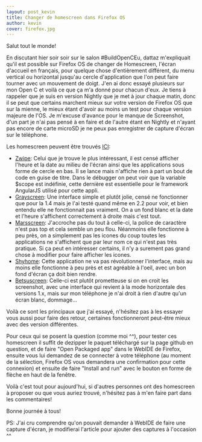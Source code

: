 ```yaml
---
layout: post_kevin
title: Changer de homescreen dans Firefox OS
author: kevin
cover: firefox.jpg
---
```


Salut tout le monde!



En discutant hier soir soir sur le salon #BuildOpenCEu, dattaz m'expliquait qu'il est possible sur Firefox OS de changer de Homescreen, l'écran d'accueil en français, pour quelque chose d'entièrement différent, du menu vertical ou horizontal jusqu'au cercle d'application que l'on peut faire tourner avec un mouvement de doigt. J'en ai donc essayé plusieurs  sur mon Open C et voilà ce que ça m'a donné pour chacun d'eux. Je tiens à rappeler que je suis en version Nightly que je met à jour chaque matin, donc il se peut que certains marchent mieux sur votre version de Firefox OS que sur la mienne, le mieux étant d'avoir au moins un test pour chaque version majeure de l'OS. Je m'excuse d'avance pour le manque de Screenshot, d'un part je n'ai pas pensé à en faire et de l'autre étant en Nightly et n'ayant pas encore de carte microSD je ne peux pas enregistrer de capture d'écran sur le téléphone.
<!--break-->

Les homescreen peuvent être trouvés [ICI](https://gist.github.com/xfausto/7c954f1b31cf086aff79):

* [Zwipe](https://github.com/mgoodings/zwipe): Celui que je trouve le plus intéressant, il est censé afficher l'heure et la date au milieu de l'écran ainsi que les applications sous forme de cercle en bas. Il se lance mais n'affiche rien à part un bout de code en guise de titre. Dans le débugger on peut voir que la variable $scope est indéfinie, cette dernière est essentielle pour le framework AngularJS utilisé pour cette appli.
* [Grayscreen](https://github.com/xfausto/Grayscreen): Une interface simple et plutôt jolie, censé ne fonctionner que pour la 1.4 mais je l'ai testé quand même en 2.2 pour voir, et bien entendu elle ne fonctionnait pas vraiment. On a un fond blanc et la date et l'heure s'affichent correctement à droite mais c'est tout.
* [Marsscreen](https://github.com/yorikvanhavre/MARSScreen): J'accroche pas du tout à celle-ci, la police de caractère n'est pas top et cela semble un peu flou. Néanmoins elle fonctionne à peu près, on a simplement pas les icones du coup toutes les applications ne s'affichent que par leur nom ce qui n'est pas très pratique. Si ça peut en intéresser certains, il n'y a surement pas grand chose à modifier pour faire afficher les icones.
* [Shyhome](https://github.com/Schoewilliam/Shyhome): Cette application ne va pas révolutionner l'interface, mais au moins elle fonctionne à peu près et est agréable à l'oeil, avec un bon fond d'écran ça doit bien rendre.
* [Betsuscreen](https://github.com/xfausto/betsuscreen): Celle-ci est plutôt prometteuse si on en croit les screenshot, avec une interface qui revient à la mode horizontale des versions 1.x, mais sur mon téléphone je n'ai droit à rien d'autre qu'un écran blanc, dommage...

Voilà ce sont les principaux que j'ai essayé, n'hésitez pas à les essayer vous aussi  pour faire des retour, certaines fonctionneront peut-être mieux avec des version différentes.

Pour ceux qui se posent la question (comme moi ^^), pour tester ces homescreen il suffit de dezipper le paquet téléchargé sur la page github en question, et de faire "Open Packaged app" dans le WebIDE de Firefox, ensuite vous lui demandez de se connecter à votre téléphone (au moment de la sélection, Firefox OS vous demandera une confirmation pour cette connexion) et ensuite de faire "Install and run" avec le bouton en forme de flèche en haut de la fenêtre.

Voilà c'est tout pour aujourd'hui, si d'autres personnes ont des homescreen à proposer ou que vous auriez trouvé, n'hésitez pas à m'en faire part dans les commentaires!

Bonne journée à tous!



PS: J'ai cru comprendre qu'on pouvait demander à WebIDE de faire une capture d'écran, je modifierai l'article pour ajouter des captures à l'occasion ^^
